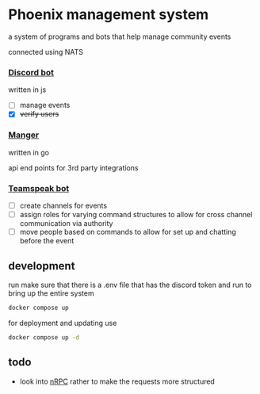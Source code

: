 # Phoenix management system
a system of programs and bots that help manage community events

connected using NATS

### [Discord bot](/discord)
written in js
- [ ] manage events
- [x] ~~verify users~~

### [Manger](/manager)
written in go

api end points for 3rd party integrations

### [Teamspeak bot](/teamspeak)
- [ ] create channels for events
- [ ] assign roles for varying command structures to allow for cross channel communication via authority
- [ ] move people based on commands to allow for set up and chatting before the event

## development
run 
make sure that there is a .env file that has the discord token and run to bring up the entire system
```bash
docker compose up
```

for deployment and updating use
```bash
docker compose up -d
```


## todo
- look into [nRPC](https://github.com/nats-rpc/nrpc/tree/master) rather to make the requests more structured